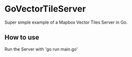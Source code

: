 # GoVectorTileServer
Super simple example of a Mapbox Vector Tiles Server in Go.

## How to use
Run the Server with
'go run main.go'
